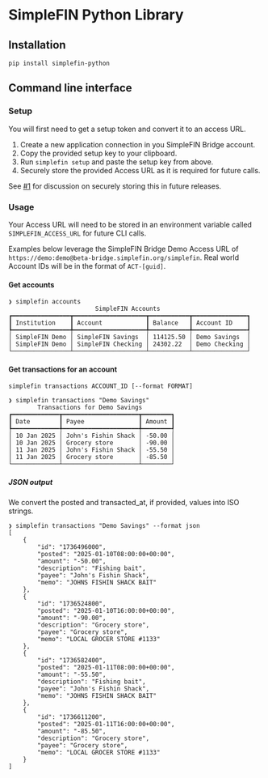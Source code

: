# SimpleFIN Python Library

## Installation

`pip install simplefin-python`

## Command line interface

### Setup

You will first need to get a setup token and convert it to an access URL.

1. Create a new application connection in you SimpleFIN Bridge account.
2. Copy the provided setup key to your clipboard.
3. Run `simplefin setup` and paste the setup key from above.
4. Securely store the provided Access URL as it is required for future calls.

See [#1](https://github.com/chrishas35/simplefin-python/issues/1) for discussion on securely storing this in future releases.

### Usage

Your Access URL will need to be stored in an environment variable called `SIMPLEFIN_ACCESS_URL` for future CLI calls.

Examples below leverage the SimpleFIN Bridge Demo Access URL of `https://demo:demo@beta-bridge.simplefin.org/simplefin`. Real world Account IDs will be in the format of `ACT-[guid]`.

#### Get accounts

    ❯ simplefin accounts
                            SimpleFIN Accounts
    ┏━━━━━━━━━━━━━━━━┳━━━━━━━━━━━━━━━━━━━━┳━━━━━━━━━━━┳━━━━━━━━━━━━━━━┓
    ┃ Institution    ┃ Account            ┃ Balance   ┃ Account ID    ┃
    ┡━━━━━━━━━━━━━━━━╇━━━━━━━━━━━━━━━━━━━━╇━━━━━━━━━━━╇━━━━━━━━━━━━━━━┩
    │ SimpleFIN Demo │ SimpleFIN Savings  │ 114125.50 │ Demo Savings  │
    │ SimpleFIN Demo │ SimpleFIN Checking │ 24302.22  │ Demo Checking │
    └────────────────┴────────────────────┴───────────┴───────────────┘

#### Get transactions for an account

`simplefin transactions ACCOUNT_ID [--format FORMAT]`

    ❯ simplefin transactions "Demo Savings"
            Transactions for Demo Savings
    ┏━━━━━━━━━━━━━┳━━━━━━━━━━━━━━━━━━━━━┳━━━━━━━━┓
    ┃ Date        ┃ Payee               ┃ Amount ┃
    ┡━━━━━━━━━━━━━╇━━━━━━━━━━━━━━━━━━━━━╇━━━━━━━━┩
    │ 10 Jan 2025 │ John's Fishin Shack │ -50.00 │
    │ 10 Jan 2025 │ Grocery store       │ -90.00 │
    │ 11 Jan 2025 │ John's Fishin Shack │ -55.50 │
    │ 11 Jan 2025 │ Grocery store       │ -85.50 │
    └─────────────┴─────────────────────┴────────┘

##### JSON output

We convert the posted and transacted_at, if provided, values into ISO strings.

    ❯ simplefin transactions "Demo Savings" --format json
    [
        {
            "id": "1736496000",
            "posted": "2025-01-10T08:00:00+00:00",
            "amount": "-50.00",
            "description": "Fishing bait",
            "payee": "John's Fishin Shack",
            "memo": "JOHNS FISHIN SHACK BAIT"
        },
        {
            "id": "1736524800",
            "posted": "2025-01-10T16:00:00+00:00",
            "amount": "-90.00",
            "description": "Grocery store",
            "payee": "Grocery store",
            "memo": "LOCAL GROCER STORE #1133"
        },
        {
            "id": "1736582400",
            "posted": "2025-01-11T08:00:00+00:00",
            "amount": "-55.50",
            "description": "Fishing bait",
            "payee": "John's Fishin Shack",
            "memo": "JOHNS FISHIN SHACK BAIT"
        },
        {
            "id": "1736611200",
            "posted": "2025-01-11T16:00:00+00:00",
            "amount": "-85.50",
            "description": "Grocery store",
            "payee": "Grocery store",
            "memo": "LOCAL GROCER STORE #1133"
        }
    ]
